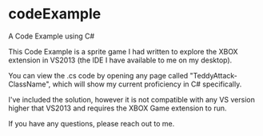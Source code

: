 # codeExample
A Code Example using C#

This Code Example is a sprite game I had written to explore the XBOX extension in VS2013 (the IDE I have available to me on my desktop). 

You can view the .cs code by opening any page called "TeddyAttack-ClassName", which will show my current proficiency in C# specifically.

I've included the solution, however it is not compatible with any VS version higher that VS2013 and requires the XBOX Game extension to run.

If you have any questions, please reach out to me.
